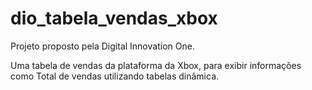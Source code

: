 # dio_tabela_vendas_xbox

Projeto proposto pela Digital Innovation One.

Uma tabela de vendas da plataforma da Xbox, para exibir informações como Total de vendas utilizando tabelas dinâmica.
